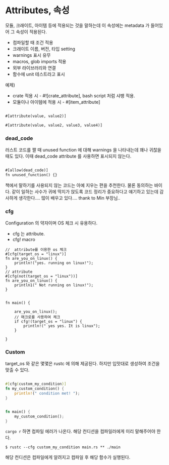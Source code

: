 # Attributes, 속성

모듈, 크래이트, 아이템 등에 적용되는 것을 말하는데 이 속성에는 metadata 가 들어있어 그 속성이 적용된다.

* 컴파일할 때 조건 적용
* 크래이트 이름, 버전, 타입 setting
* warnings 표시 유무
* macros, glob imports 적용
* 외부 라이브러리와 연결
* 함수에 unit 테스트라고 표시


예제)
* crate 적용 시 - #![crate_attribute], bash script 처럼 샤뱅 적용. 
* 모듈이나 아이템에 적용 시 -  #[item_attribute] 

```txt

#[attribute(value, value2)]

#[attribute(value, value2, value3, value4)]

```


### dead_code

러스트 코드를 짤 때 unused function 에 대해 warnings 을 나타내는데 꽤나 귀찮을 때도 있다.
이때 dead_code attribute 를 사용하면 표시되지 않는다.

```txt

#[allow(dead_code)]
fn unused_function() {}

```

책에서 말하기를 사용되지 않는 코드는 아예 지우는 편을 추천한다. 물론 동의하는 바이다. 같이 일하는 사수가
귀에 딱지가 앉도록 코드 정리가 중요하다고 얘기하고 있는데 감사하게 생각한다.... 많이 배우고 있다.... 
thank to Min 부장님..



### cfg 

Configuration 의 약자이며  OS 체크 시 유용하다.

* cfg 는 attribute.
* cfg! macro 


```rust,editable
//  attribute를 이용한 os 체크
#[cfg(target_os = "linux")]
fn are_you_on_linux() {
	println!("yes. running on linux!");
}
// attribute 
#[cfg(not(target_os = "linux"))]
fn are_you_on_linux() {
	println1(" Not running on linux!");
}


fn main() {

	are_you_on_linux();
	// 매크로를 사용하여 체크
	if cfg!(target_os = "linux") {
		println!(" yes yes. It is linux");
	}

}

```

### Custom 

target_os 와 같은 몇몇은 rustc 에 의해 제공된다. 하지만 입맛대로 생성하여 조건을 맞출 수 있다.

```rust

#[cfg(custom_my_condition)]
fn my_custom_condition() {
	println!(" condition met! ");
}


fn main() {
	my_custom_condition();
}

```

`cargo r` 하면 컴파일 에러가 나온다. 해당 컨디션을 컴파일러에게 미리 말해주어야 한다.

```shell
$ rustc --cfg custom_my_condition main.rs ** ./main 

```

해당 컨디션은 컴파일에게 알려지고 컴파일 후 해당 함수가 실행된다.











